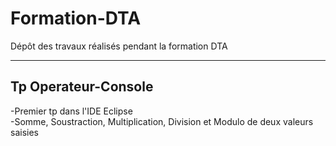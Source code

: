 Formation-DTA
===================


Dépôt des travaux réalisés pendant la formation DTA

----------


Tp Operateur-Console
-------------

-Premier tp dans l'IDE Eclipse      
-Somme, Soustraction, Multiplication, Division et Modulo de deux valeurs saisies      

